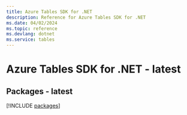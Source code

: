```yaml
---
title: Azure Tables SDK for .NET
description: Reference for Azure Tables SDK for .NET
ms.date: 04/02/2024
ms.topic: reference
ms.devlang: dotnet
ms.service: tables
---
```

# Azure Tables SDK for .NET - latest
## Packages - latest
[!INCLUDE [packages](tables-index.md)]